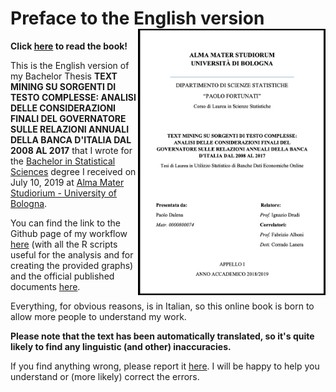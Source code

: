 # Preface to the English version <img src="cover.png" align="right" width="300" />

**Click [here](https://paolodalena.github.io/bachelor_thesis_book/) to read the book!**

This is the English version of my Bachelor Thesis **TEXT MINING SU SORGENTI DI TESTO COMPLESSE: ANALISI DELLE CONSIDERAZIONI FINALI DEL GOVERNATORE SULLE RELAZIONI ANNUALI DELLA BANCA D'ITALIA DAL 2008 AL 2017** that I wrote for the [Bachelor in Statistical Sciences](https://corsi.unibo.it/1cycle/StatisticalSciences) degree I received on July 10, 2019 at [Alma Mater Studiorium - University of Bologna](https://www.unibo.it/en/homepage).  

You can find the link to the Github page of my workflow [here](https://github.com/PaoloDalena/tesi) (with all the R scripts useful for the analysis and for creating the provided graphs) and the official published documents [here](https://github.com/PaoloDalena/tesi/tree/master/Tesi_docs).  

Everything, for obvious reasons, is in Italian, so this online book is born to allow more people to understand my work.  

**Please note that the text has been automatically translated, so it's quite likely to find any linguistic (and other) inaccuracies.**  

If you find anything wrong, please report it [here](https://github.com/PaoloDalena/bachelor_thesis_book/issues). I will be happy to help you understand or (more likely) correct the errors.
